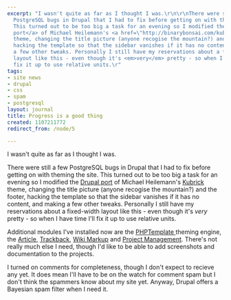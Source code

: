 ```yaml
---
excerpt: "I wasn't quite as far as I thought I was.\r\n\r\nThere were still a few
  PostgreSQL bugs in Drupal that I had to fix before getting on with theming the site.
  This turned out to be too big a task for an evening so I modified the <a href=\"http://drupal.org/project/kubrick\">Drupal
  port</a> of Michael Heilemann's <a href=\"http://binarybonsai.com/kubrick/\">Kubrick</a>
  theme, changing the title picture (anyone recogise the mountain?) and the footer,
  hacking the template so that the sidebar vanishes if it has no content, and making
  a few other tweaks. Personally I still have my reservations about a fixed-width
  layout like this - even though it's <em>very</em> pretty - so when I have time I'll
  fix it up to use relative units.\r"
tags:
- site news
- drupal
- css
- spam
- postgresql
layout: journal
title: Progress is a good thing
created: 1107211772
redirect_from: /node/5

---
```

I wasn't quite as far as I thought I was.

There were still a few PostgreSQL bugs in Drupal that I had to fix before getting on with theming the site. This turned out to be too big a task for an evening so I modified the <a href="http://drupal.org/project/kubrick">Drupal port</a> of Michael Heilemann's <a href="http://binarybonsai.com/kubrick/">Kubrick</a> theme, changing the title picture (anyone recogise the mountain?) and the footer, hacking the template so that the sidebar vanishes if it has no content, and making a few other tweaks. Personally I still have my reservations about a fixed-width layout like this - even though it's <em>very</em> pretty - so when I have time I'll fix it up to use relative units.

Additional modules I've installed now are the <a href="http://drupal.org/project/phptemplate">PHPTemplate </a> theming engine, the <a href="http://drupal.org/project/article">Article</a>,  <a href="http://drupal.org/project/trackback">Trackback</a>, <a href="http://drupal.org/project/wiki">Wiki Markup</a> and <a href="http://drupal.org/project/project">Project Management</a>. There's not really much else I need, though I'd like to be able to add screenshots and documentation to the projects.

I turned on comments for completeness, though I don't  expect to recieve any yet. It does mean I'll have to be on the watch for comment spam but I don't think the spammers know about my site yet. Anyway, Drupal offers a Bayesian spam filter when I need it.
